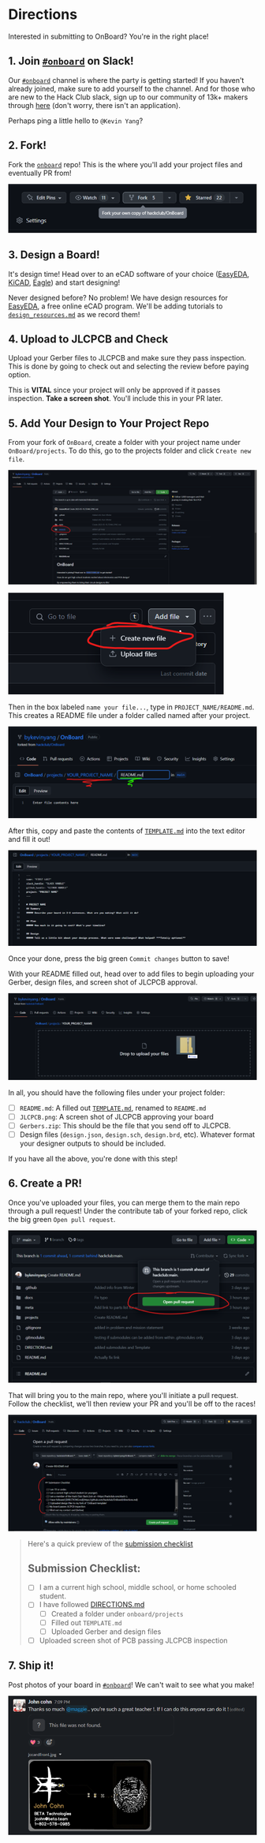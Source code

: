 # Directions
Interested in submitting to OnBoard? You're in the right place!

## 1. Join [`#onboard`](https://hackclub.slack.com/archives/C056AMWSFKJ) on Slack!
Our [`#onboard`](https://hackclub.slack.com/archives/C056AMWSFKJ) channel is where the party is getting started! If you haven't already joined, make sure to add yourself to the channel. And for those who are new to the Hack Club slack, sign up to our community of 13k+ makers through [here](https://hackclub.com/slack/) (don't worry, there isn't an application).

Perhaps ping a little hello to `@Kevin Yang`?

## 2. Fork!
Fork the [`onboard`](https://github.com/hackclub/OnBoard/) repo! This is the where you'll add your project files and eventually PR from!

![Fork the OnBoard repo](docs/images/directions/OnBoard-Fork.png)

## 3. Design a Board!
It's design time! Head over to an eCAD software of your choice ([EasyEDA](https://easyeda.com/), [KiCAD](https://www.kicad.org/), [Eagle](http://eagle.autodesk.com/)) and start designing!

Never designed before? No problem! We have design resources for [EasyEDA](https://easyeda.com/), a free online eCAD program. We'll be adding tutorials to [`design_resources.md`](./docs/design_resources.md) as we record them!

## 4. Upload to JLCPCB and Check
Upload your Gerber files to JLCPCB and make sure they pass inspection. This is done by going to check out and selecting the review before paying option.

This is **VITAL** since your project will only be approved if it passes inspection. **Take a screen shot**. You'll include this in your PR later.

## 5. Add Your Design to Your Project Repo
From your fork of `OnBoard`, create a folder with your project name under `OnBoard/projects`. To do this, go to the projects folder and click `Create new file`.

![Projects folder](/docs/images/directions/projects.png)

![Create new file](/docs/images/directions/add-file.png)

Then in the box labeled `name your file...`, type in `PROJECT_NAME/README.md`. This creates a README file under a folder called named after your project.

![Creating a folder](/docs/images/directions//creating-a-folder-highlighted.png)

After this, copy and paste the contents of [`TEMPLATE.md`](https://github.com/cjdenio/OnBoard/blob/main/projects/!Template/TEMPLATE.md?plain=1) into the text editor and fill it out!

![Paste in TEMPLATE.md](docs/images/directions/paste-in-template.png)

Once your done, press the big green `Commit changes` button to save!

With your README filled out, head over to add files to begin uploading your Gerber, design files, and screen shot of JLCPCB approval.

![Upload gerber files](docs/images/directions/adding-gerbers.png)

In all, you should have the following files under your project folder:
- [ ] `README.md`: A filled out [`TEMPLATE.md`](./TEMPLATE.md), renamed to `README.md`
- [ ] `JLCPCB.png`: A screen shot of JLCPCB approving your board
- [ ] `Gerbers.zip`: This should be the file that you send off to JLCPCB.
- [ ] Design files (`design.json`, `design.sch`, `design.brd`, etc). Whatever format your designer outputs to should be included.

If you have all the above, you're done with this step!

## 6. Create a PR!
Once you've uploaded your files, you can merge them to the main repo through a pull request! Under the contribute tab of your forked repo, click the big green `Open pull request`.

![Open a PR](docs/images/directions/open-pr.png)

That will bring you to the main repo, where you'll initiate a pull request. Follow the checklist, we'll then review your PR and you'll be off to the races!

![Submission checklist](docs/images/directions/submission-checklist.png)

> Here's a quick preview of the [submission checklist](.github/PULL_REQUEST_TEMPLATE.md)
> ## Submission Checklist:
> - [ ] I am a current high school, middle school, or home schooled student.
> - [ ] I have followed [DIRECTIONS.md](https://github.com/hackclub/OnBoard/directions.md)
>   - [ ] Created a folder under `onboard/projects`
>   - [ ] Filled out `TEMPLATE.md`
>   - [ ] Uploaded Gerber and design files
>  - [ ] Uploaded screen shot of PCB passing JLCPCB inspection

## 7. Ship it!
Post photos of your board in [`#onboard`](https://hackclub.slack.com/archives/C056AMWSFKJ)! We can't wait to see what you make!

![John sharing PCB](docs/images/directions/john-sharing-pcb.png)
